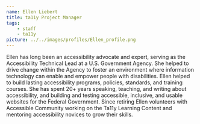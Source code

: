 ```yaml
---
name: Ellen Liebert
title: ta11y Project Manager
tags:
    - staff
    - ta11y
picture: ../../images/profiles/Ellen_profile.png
---
```

Ellen has long been an accessibility advocate and expert, serving as the Accessibility Technical Lead at a U.S. Government Agency. She helped to drive change within the Agency to foster an environment where information technology can enable and empower people with disabilities. Ellen helped to build lasting accessibility programs, policies, standards, and training courses. She has spent 20+ years speaking, teaching, and writing about accessibility, and building and testing accessible, inclusive, and usable websites for the Federal Government. Since retiring Ellen volunteers with Accessible Community working on the Ta11y Learning Content and mentoring accessibility novices to grow their skills.